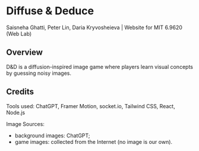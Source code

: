 # Diffuse & Deduce

Saisneha Ghatti, Peter Lin, Daria Kryvosheieva | Website for MIT 6.9620 (Web Lab)

## Overview

D&D is a diffusion-inspired image game where players learn visual concepts by guessing noisy images.

## Credits

Tools used: ChatGPT, Framer Motion, socket.io, Tailwind CSS, React, Node.js

Image Sources:

- background images: ChatGPT;
- game images: collected from the Internet (no image is our own).
